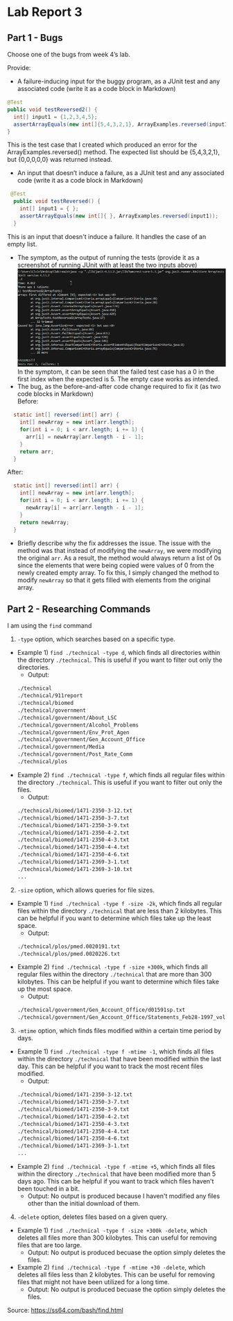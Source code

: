 # Lab Report 3

## Part 1 - Bugs
Choose one of the bugs from week 4’s lab.

Provide:
- A failure-inducing input for the buggy program, as a JUnit test and any associated code (write it as a code block in Markdown)
```java
@Test
public void testReversed2() {
  int[] input1 = {1,2,3,4,5};
  assertArrayEquals(new int[]{5,4,3,2,1}, ArrayExamples.reversed(input1));
}
```
This is the test case that I created which produced an error for the ArrayExamples.reversed() method. The expected list should be {5,4,3,2,1}, but {0,0,0,0,0} was returned instead. 

- An input that doesn’t induce a failure, as a JUnit test and any associated code (write it as a code block in Markdown)
```java
 @Test
  public void testReversed() {
    int[] input1 = { };
    assertArrayEquals(new int[]{ }, ArrayExamples.reversed(input1));
  }
```
This is an input that doesn't induce a failure. It handles the case of an empty list. 
- The symptom, as the output of running the tests (provide it as a screenshot of running JUnit with at least the two inputs above)  
![Image](lab3_failures.png)  
In the symptom, it can be seen that the failed test case has a 0 in the first index when the expected is 5. The empty case works as intended.
- The bug, as the before-and-after code change required to fix it (as two code blocks in Markdown)  
Before:
```java
  static int[] reversed(int[] arr) {
    int[] newArray = new int[arr.length];
    for(int i = 0; i < arr.length; i += 1) {
      arr[i] = newArray[arr.length - i - 1];
    }
    return arr;
  }
```
After:
```java
  static int[] reversed(int[] arr) {
    int[] newArray = new int[arr.length];
    for(int i = 0; i < arr.length; i += 1) {
      newArray[i] = arr[arr.length - i - 1];
    }
    return newArray;
  }
```
- Briefly describe why the fix addresses the issue.
The issue with the method was that instead of modifying the `newArray`, we were modifying the original `arr`. As a result, the method would always return a list of 0s since the elements that were being copied were values of 0 from the newly created empty array. To fix this, I simply changed the method to modify `newArray` so that it gets filled with elements from the original array. 

## Part 2 - Researching Commands
I am using the `find` command
1. `-type` option, which searches based on a specific type. 
  - Example 1) `find ./technical -type d`, which finds all directories within the directory `./technical`. This is useful if you want to filter out only the directories. 
      - Output:
      ```bash
      ./technical
      ./technical/911report
      ./technical/biomed
      ./technical/government
      ./technical/government/About_LSC
      ./technical/government/Alcohol_Problems
      ./technical/government/Env_Prot_Agen
      ./technical/government/Gen_Account_Office
      ./technical/government/Media
      ./technical/government/Post_Rate_Comm
      ./technical/plos
      ```
  - Example 2) `find ./technical -type f`, which finds all regular files within the directory `./technical`. This is useful if you want to filter out only the files. 
      - Output:
      ```bash
      ./technical/biomed/1471-2350-3-12.txt
      ./technical/biomed/1471-2350-3-7.txt
      ./technical/biomed/1471-2350-3-9.txt
      ./technical/biomed/1471-2350-4-2.txt
      ./technical/biomed/1471-2350-4-3.txt
      ./technical/biomed/1471-2350-4-4.txt
      ./technical/biomed/1471-2350-4-6.txt
      ./technical/biomed/1471-2369-3-1.txt
      ./technical/biomed/1471-2369-3-10.txt
      ...
      ```

2. `-size` option, which allows queries for file sizes. 
  - Example 1) `find ./technical -type f -size -2k`, which finds all regular files within the directory `./technical` that are less than 2 kilobytes. This can be helpful if you want to determine which files take up the least space.
      - Output:
      ```bash
      ./technical/plos/pmed.0020191.txt
      ./technical/plos/pmed.0020226.txt
      ```
  - Example 2) `find ./technical -type f -size +300k`, which finds all regular files within the directory `./technical` that are more than 300 kilobytes. This can be helpful if you want to determine which files take up the most space.
      - Output:
      ```bash
      ./technical/government/Gen_Account_Office/d01591sp.txt
      ./technical/government/Gen_Account_Office/Statements_Feb28-1997_volume.txt
      ```
3. `-mtime` option, which finds files modified within a certain time period by days.
  - Example 1) `find ./technical -type f -mtime -1`, which finds all files within the directory `./technical` that have been modified within the last day. This can be helpful if you want to track the most recent files modified.
      - Output:
      ```bash
      ./technical/biomed/1471-2350-3-12.txt
      ./technical/biomed/1471-2350-3-7.txt
      ./technical/biomed/1471-2350-3-9.txt
      ./technical/biomed/1471-2350-4-2.txt
      ./technical/biomed/1471-2350-4-3.txt
      ./technical/biomed/1471-2350-4-4.txt
      ./technical/biomed/1471-2350-4-6.txt
      ./technical/biomed/1471-2369-3-1.txt
      ...
      ```
  - Example 2) `find ./technical -type f -mtime +5`, which finds all files within the directory `./technical` that have been modified more than 5 days ago. This can be helpful if you want to track which files haven't been touched in a bit.
      - Output: No output is produced because I haven't modified any files other than the initial download of them. 
4. `-delete` option, deletes files based on a given query.
  - Example 1) `find ./technical -type f -size +300k -delete`, which deletes all files more than 300 kilobytes. This can useful for removing files that are too large. 
      - Output: No output is produced becuase the option simply deletes the files. 
  - Example 2) `find ./technical -type f -mtime +30 -delete`, which deletes all files less than 2 kilobytes. This can be useful for removing files that might not have been utilized for a long time.
      - Output: No output is produced becuase the option simply deletes the files. 

Source: https://ss64.com/bash/find.html
